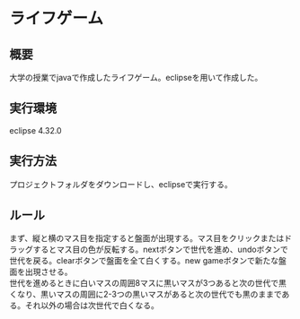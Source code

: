 
# ライフゲーム
## 概要
大学の授業でjavaで作成したライフゲーム。eclipseを用いて作成した。
## 実行環境
eclipse 4.32.0
## 実行方法
プロジェクトフォルダをダウンロードし、eclipseで実行する。
## ルール
まず、縦と横のマス目を指定すると盤面が出現する。マス目をクリックまたはドラッグするとマス目の色が反転する。nextボタンで世代を進め、undoボタンで世代を戻る。clearボタンで盤面を全て白くする。new gameボタンで新たな盤面を出現させる。  
世代を進めるときに白いマスの周囲8マスに黒いマスが3つあると次の世代で黒くなり、黒いマスの周囲に2-3つの黒いマスがあると次の世代でも黒のままである。それ以外の場合は次世代で白くなる。
